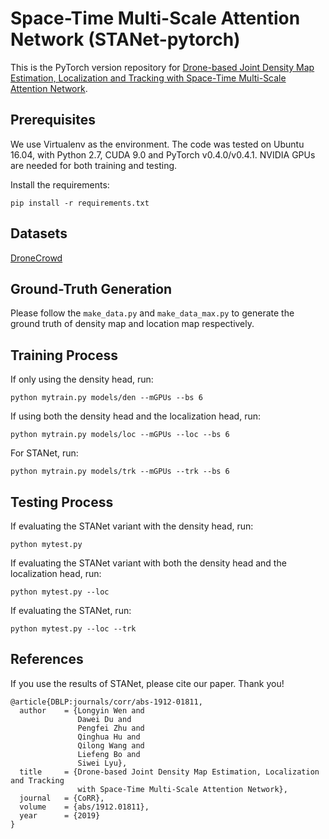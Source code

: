 # Space-Time Multi-Scale Attention Network (STANet-pytorch)

This is the PyTorch version repository for [Drone-based Joint Density Map Estimation, Localization and Tracking with Space-Time Multi-Scale Attention Network](https://arxiv.org/abs/1912.01811).

## Prerequisites
We use Virtualenv as the environment. The code was tested on Ubuntu 16.04, with Python 2.7, CUDA 9.0 and PyTorch v0.4.0/v0.4.1. NVIDIA GPUs are needed for both training and testing.

Install the requirements:
```
pip install -r requirements.txt
```
## Datasets
[DroneCrowd](https://github.com/VisDrone/Awesome-VisDrone)

## Ground-Truth Generation

Please follow the `make_data.py` and `make_data_max.py` to generate the ground truth of density map and location map respectively.

## Training Process
If only using the density head, run:
```
python mytrain.py models/den --mGPUs --bs 6
``` 
If using both the density head and the localization head, run:
```
python mytrain.py models/loc --mGPUs --loc --bs 6
``` 
For STANet, run:
```
python mytrain.py models/trk --mGPUs --trk --bs 6
``` 
## Testing Process
If evaluating the STANet variant with the density head, run:
```
python mytest.py
``` 
If evaluating the STANet variant with both the density head and the localization head, run:
```
python mytest.py --loc
``` 
If evaluating the STANet, run:
```
python mytest.py --loc --trk
``` 

## References

If you use the results of STANet, please cite our paper. Thank you!

```
@article{DBLP:journals/corr/abs-1912-01811,
  author    = {Longyin Wen and
               Dawei Du and
               Pengfei Zhu and
               Qinghua Hu and
               Qilong Wang and
               Liefeng Bo and
               Siwei Lyu},
  title     = {Drone-based Joint Density Map Estimation, Localization and Tracking
               with Space-Time Multi-Scale Attention Network},
  journal   = {CoRR},
  volume    = {abs/1912.01811},
  year      = {2019}
}
```